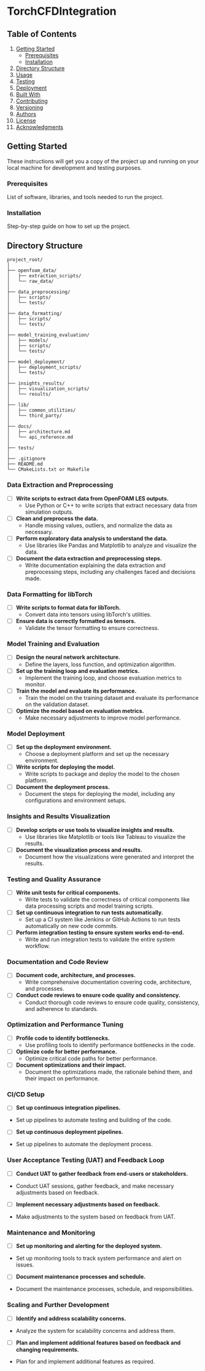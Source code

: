 # TorchCFDIntegration

## Table of Contents

1. [Getting Started](#getting-started)
    - [Prerequisites](#prerequisites)
    - [Installation](#installation)
2. [Directory Structure](#directory-structure)
3. [Usage](#usage)
4. [Testing](#testing)
5. [Deployment](#deployment)
6. [Built With](#built-with)
7. [Contributing](#contributing)
8. [Versioning](#versioning)
9. [Authors](#authors)
10. [License](#license)
11. [Acknowledgments](#acknowledgments)

## Getting Started

These instructions will get you a copy of the project up and running on your local machine for development and testing purposes.

### Prerequisites

List of software, libraries, and tools needed to run the project.

### Installation

Step-by-step guide on how to set up the project.

## Directory Structure

```
project_root/
│
├── openfoam_data/
│   ├── extraction_scripts/
│   └── raw_data/
│
├── data_preprocessing/
│   ├── scripts/
│   └── tests/
│
├── data_formatting/
│   ├── scripts/
│   └── tests/
│
├── model_training_evaluation/
│   ├── models/
│   ├── scripts/
│   └── tests/
│
├── model_deployment/
│   ├── deployment_scripts/
│   └── tests/
│
├── insights_results/
│   ├── visualization_scripts/
│   └── results/
│
├── lib/
│   ├── common_utilities/
│   └── third_party/
│
├── docs/
│   ├── architecture.md
│   └── api_reference.md
│
├── tests/
│
├── .gitignore
├── README.md
└── CMakeLists.txt or Makefile
```

### Data Extraction and Preprocessing
- [ ] **Write scripts to extract data from OpenFOAM LES outputs.**
    - Use Python or C++ to write scripts that extract necessary data from simulation outputs.
- [ ] **Clean and preprocess the data.**
    - Handle missing values, outliers, and normalize the data as necessary.
- [ ] **Perform exploratory data analysis to understand the data.**
    - Use libraries like Pandas and Matplotlib to analyze and visualize the data.
- [ ] **Document the data extraction and preprocessing steps.**
    - Write documentation explaining the data extraction and preprocessing steps, including any challenges faced and decisions made.

### Data Formatting for libTorch
- [ ] **Write scripts to format data for libTorch.**
    - Convert data into tensors using libTorch's utilities.
- [ ] **Ensure data is correctly formatted as tensors.**
    - Validate the tensor formatting to ensure correctness.

### Model Training and Evaluation
- [ ] **Design the neural network architecture.**
    - Define the layers, loss function, and optimization algorithm.
- [ ] **Set up the training loop and evaluation metrics.**
    - Implement the training loop, and choose evaluation metrics to monitor.
- [ ] **Train the model and evaluate its performance.**
    - Train the model on the training dataset and evaluate its performance on the validation dataset.
- [ ] **Optimize the model based on evaluation metrics.**
    - Make necessary adjustments to improve model performance.

### Model Deployment
- [ ] **Set up the deployment environment.**
    - Choose a deployment platform and set up the necessary environment.
- [ ] **Write scripts for deploying the model.**
    - Write scripts to package and deploy the model to the chosen platform.
- [ ] **Document the deployment process.**
    - Document the steps for deploying the model, including any configurations and environment setups.

### Insights and Results Visualization
- [ ] **Develop scripts or use tools to visualize insights and results.**
    - Use libraries like Matplotlib or tools like Tableau to visualize the results.
- [ ] **Document the visualization process and results.**
    - Document how the visualizations were generated and interpret the results.

### Testing and Quality Assurance
- [ ] **Write unit tests for critical components.**
    - Write tests to validate the correctness of critical components like data processing scripts and model training scripts.
- [ ] **Set up continuous integration to run tests automatically.**
    - Set up a CI system like Jenkins or GitHub Actions to run tests automatically on new code commits.
- [ ] **Perform integration testing to ensure system works end-to-end.**
    - Write and run integration tests to validate the entire system workflow.

### Documentation and Code Review
- [ ] **Document code, architecture, and processes.**
    - Write comprehensive documentation covering code, architecture, and processes.
- [ ] **Conduct code reviews to ensure code quality and consistency.**
    - Conduct thorough code reviews to ensure code quality, consistency, and adherence to standards.

### Optimization and Performance Tuning
- [ ] **Profile code to identify bottlenecks.**
    - Use profiling tools to identify performance bottlenecks in the code.
- [ ] **Optimize code for better performance.**
    - Optimize critical code paths for better performance.
- [ ] **Document optimizations and their impact.**
    - Document the optimizations made, the rationale behind them, and their impact on performance.

### CI/CD Setup
- [ ] **Set up continuous integration pipelines.**
- Set up pipelines to automate testing and building of the code.
- [ ] **Set up continuous deployment pipelines.**
- Set up pipelines to automate the deployment process.

### User Acceptance Testing (UAT) and Feedback Loop
- [ ] **Conduct UAT to gather feedback from end-users or stakeholders.**
- Conduct UAT sessions, gather feedback, and make necessary adjustments based on feedback.
- [ ] **Implement necessary adjustments based on feedback.**
- Make adjustments to the system based on feedback from UAT.

### Maintenance and Monitoring
- [ ] **Set up monitoring and alerting for the deployed system.**
- Set up monitoring tools to track system performance and alert on issues.
- [ ] **Document maintenance processes and schedule.**
- Document the maintenance processes, schedule, and responsibilities.

### Scaling and Further Development
- [ ] **Identify and address scalability concerns.**
- Analyze the system for scalability concerns and address them.
- [ ] **Plan and implement additional features based on feedback and changing requirements.**
- Plan for and implement additional features as required.
